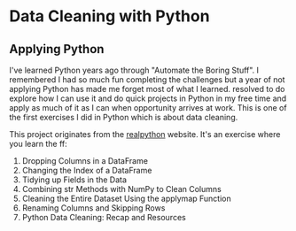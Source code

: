 # Data Cleaning with Python

## Applying Python
I've learned Python years ago through "Automate the Boring Stuff". I remembered I had so much fun completing the challenges but a year of not applying Python has made me forget most of what I learned. resolved to do explore how I can use it and do quick projects in Python in my free time and apply as much of it as I can when opportunity arrives at work. This is one of the first exercises I did in Python which is about data cleaning. 


This project originates from the [realpython](https://realpython.com/python-data-cleaning-numpy-pandas/) website. It's an exercise where you learn the ff:

1. Dropping Columns in a DataFrame
2. Changing the Index of a DataFrame
3. Tidying up Fields in the Data
4. Combining str Methods with NumPy to Clean Columns
5. Cleaning the Entire Dataset Using the applymap Function
6. Renaming Columns and Skipping Rows
7. Python Data Cleaning: Recap and Resources

